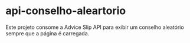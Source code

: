 # api-conselho-aleartorio
Este projeto consome a Advice Slip API para exibir um conselho aleatório sempre que a página é carregada.
